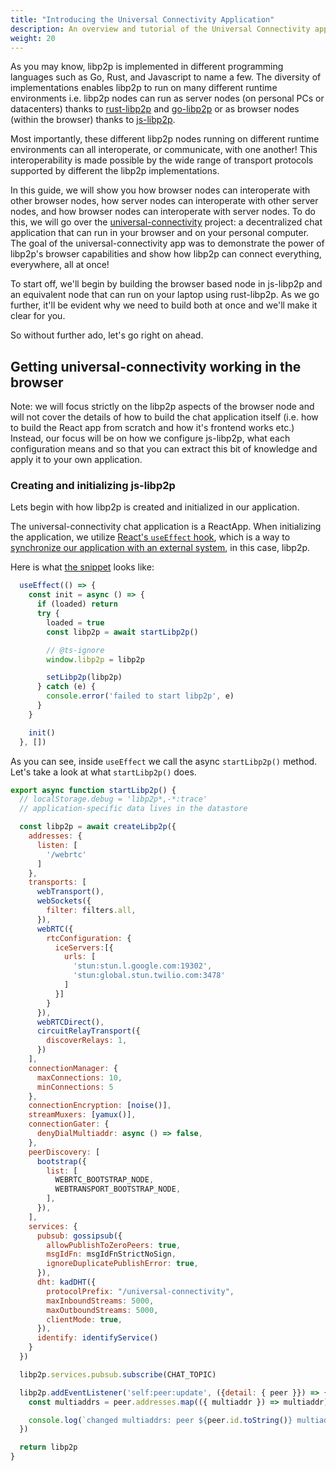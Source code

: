 ```yaml
---
title: "Introducing the Universal Connectivity Application"
description: An overview and tutorial of the Universal Connectivity application
weight: 20
---
```


As you may know, libp2p is implemented in different programming languages such as Go, Rust, and Javascript to name a few.
The diversity of implementations enables libp2p to run on many different runtime environments i.e. libp2p nodes can run as server nodes (on personal PCs or datacenters) thanks to [rust-libp2p](https://github.com/libp2p/rust-libp2p) and [go-libp2p](https://github.com/libp2p/go-libp2p) or as browser nodes (within the browser) thanks to [js-libp2p](https://github.com/libp2p/js-libp2p).

Most importantly, these different libp2p nodes running on different runtime environments can all interoperate, or communicate, with one another!
This interoperability is made possible by the wide range of transport protocols supported by different the libp2p implementations.

In this guide, we will show you how browser nodes can interoperate with other browser nodes, how server nodes can interoperate with other server nodes, and how browser nodes can interoperate with server nodes.
To do this, we will go over the [universal-connectivity](https://github.com/libp2p/universal-connectivity) project: a decentralized chat application that can run in your browser and on your personal computer.
The goal of the universal-connectivity app was to demonstrate the power of libp2p's browser capabilities and show how libp2p can connect everything, everywhere, all at once!

To start off, we'll begin by building the browser based node in js-libp2p and an equivalent node that can run on your laptop using rust-libp2p.
As we go further, it'll be evident why we need to build both at once and we'll make it clear for you.

So without further ado, let's go right on ahead.

## Getting universal-connectivity working in the browser

Note: we will focus strictly on the libp2p aspects of the browser node and will not cover the details of how to build the chat application itself (i.e. how to build the React app from scratch and how it's frontend works etc.) Instead, our focus will be on how we configure js-libp2p, what each configuration means and so that you can extract this bit of knowledge and apply it to your own application.

### Creating and initializing js-libp2p
Lets begin with how libp2p is created and initialized in our application.

The universal-connectivity chat application is a ReactApp.
When initializing the application, we utilize [React's `useEffect` hook](https://react.dev/reference/react/useEffect), which is a way to [synchronize our application with an external system](https://react.dev/learn/synchronizing-with-effects), in this case, libp2p.

Here is what [the snippet](https://github.com/libp2p/universal-connectivity/blob/main/packages/frontend/src/context/ctx.tsx#L32) looks like:

```JavaScript
  useEffect(() => {
    const init = async () => {
      if (loaded) return
      try {
        loaded = true
        const libp2p = await startLibp2p()

        // @ts-ignore
        window.libp2p = libp2p

        setLibp2p(libp2p)
      } catch (e) {
        console.error('failed to start libp2p', e)
      }
    }

    init()
  }, [])
```

As you can see, inside `useEffect` we call the async `startLibp2p()` method.
Let's take a look at what `startLibp2p()` does.


```JavaScript
export async function startLibp2p() {
  // localStorage.debug = 'libp2p*,-*:trace'
  // application-specific data lives in the datastore

  const libp2p = await createLibp2p({
    addresses: {
      listen: [
        '/webrtc'
      ]
    },
    transports: [
      webTransport(),
      webSockets({
        filter: filters.all,
      }),
      webRTC({
        rtcConfiguration: {
          iceServers:[{
            urls: [
              'stun:stun.l.google.com:19302',
              'stun:global.stun.twilio.com:3478'
            ]
          }]
        }
      }),
      webRTCDirect(),
      circuitRelayTransport({
        discoverRelays: 1,
      })
    ],
    connectionManager: {
      maxConnections: 10,
      minConnections: 5
    },
    connectionEncryption: [noise()],
    streamMuxers: [yamux()],
    connectionGater: {
      denyDialMultiaddr: async () => false,
    },
    peerDiscovery: [
      bootstrap({
        list: [
          WEBRTC_BOOTSTRAP_NODE,
          WEBTRANSPORT_BOOTSTRAP_NODE,
        ],
      }),
    ],
    services: {
      pubsub: gossipsub({
        allowPublishToZeroPeers: true,
        msgIdFn: msgIdFnStrictNoSign,
        ignoreDuplicatePublishError: true,
      }),
      dht: kadDHT({
        protocolPrefix: "/universal-connectivity",
        maxInboundStreams: 5000,
        maxOutboundStreams: 5000,
        clientMode: true,
      }),
      identify: identifyService()
    }
  })

  libp2p.services.pubsub.subscribe(CHAT_TOPIC)

  libp2p.addEventListener('self:peer:update', ({detail: { peer }}) => {
    const multiaddrs = peer.addresses.map(({ multiaddr }) => multiaddr)

    console.log(`changed multiaddrs: peer ${peer.id.toString()} multiaddrs: ${multiaddrs}`)
  })

  return libp2p
}
```